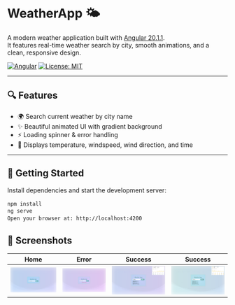 # WeatherApp 🌤️

A modern weather application built with [Angular 20.1.1](https://angular.io).  
It features real-time weather search by city, smooth animations, and a clean, responsive design.

[![Angular](https://img.shields.io/badge/Angular-20.1.1-red?logo=angular)](https://angular.io)
[![License: MIT](https://img.shields.io/badge/License-MIT-yellow.svg)](https://opensource.org/licenses/MIT)

---

## 🔍 Features

- 🌍 Search current weather by city name
- ✨ Beautiful animated UI with gradient background
- ⚡ Loading spinner & error handling
- 💨 Displays temperature, windspeed, wind direction, and time

---

## 🚀 Getting Started

Install dependencies and start the development server:

```bash
npm install
ng serve
Open your browser at: http://localhost:4200
```

## 📸 Screenshots

| Home | Error | Success | Success |
|------|---------|---------|-------|
| ![Home](screenshot/1.png) | ![Error](screenshot/2.png) | ![Success](screenshot/3.png) | ![Success](screenshot/4.png) |
